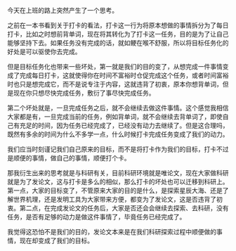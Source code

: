 今天在上班的路上突然产生了一个思考。

之前在一本书看到关于打卡的看法，打卡这一行为将原本想做的事情拆分为了每日打卡，比如之时想前背单词，现在将其转化为了打卡这一任务，目的是为了让自己能够坚持下去。如果任务没有完成的话，就如鲠在喉不舒服，所以将目标任务化的好处是可以驱使你去完成。

但是目标任务化也带来一些坏处，第一就是我们的目的变了，从想完成一件事情变成了完成每日打卡，这就使得你在时间不富裕时仓促完成这个任务，或者时间富裕时也只是想完成它，而不是说专注于内容，这就违背了初衷，原本你想背单词，但是现在你只想尽快完成任务，敷衍了事尽快完成任务。

第二个坏处就是，一旦完成任务之后，就不会继续去做这件事情。这个感觉我相信大家都是有，一旦完成当前的任务，例如背单词，就不会继续去背单词了，即使自己有充足的时间，因为任务已经完成了，已经没有动力去继续了。但是这合理吗，既然有多余的时间为什么不多学一点，什么时候打卡完成任务变成了我们的动力。

我们应当时刻谨记我们自己原来的目标，而不是将打卡作为我们的目标，打卡不过是顺便的事情，做自己的事情，顺便打个卡。

那我衍生出来的思考就是与科研有关，目前科研环境就是唯论文，现在大家做科研就是为了发论文，这与打卡是多么的相似，那么打卡的坏处也可以迁移到科研上。第一点，大家的目标变了，不管原来大家的目的是什么，是探索星辰大海、还是了解世界机理，还是发明工具为大家带来方便，都变为了发论文，这是否违背了初衷。第二点，在完成发论文的任务后，大家是否还会会继续去探索、去科研，没有任务，是否有足够的动力是做这件事情了，毕竟任务已经完成了。

我觉得这恐怕不是我们的目的，发论文本来是在我们科研探索过程中顺便做的事情，现在却变成了我们的目标。